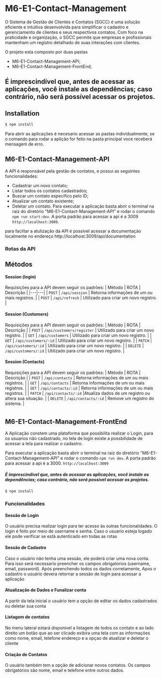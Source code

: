 # M6-E1-Contact-Management
O Sistema de Gestão de Clientes e Contatos (SGCC) é uma solução eficiente e intuitiva desenvolvida para simplificar o cadastro e gerenciamento de clientes e seus respectivos contatos. Com foco na praticidade e organização, o SGCC permite que empresas e profissionais mantenham um registro detalhado de suas interações com clientes.

O projeto esta composto por duas pastas 
- M6-E1-Contact-Management-API;
- M6-E1-Contact-Management-FrontEnd;

## É imprescindível que, antes de acessar as aplicações, você instale as dependências; caso contrário, não será possível acessar os projetos.

## Installation

```bash
$ npm install
```


Para abrir as aplicações é necesario acessar as pastas individualmente, se o comando para rodar a aplição for feito na pasta principal voce receberá mensagem de erro.


## M6-E1-Contact-Management-API

A API é responsável pela gestão de contatos, e possui as seguintes funcionalidades:
- Cadastrar um novo contato;
- Listar todos os contatos cadastrados;
- Buscar um contato específico pelo ID;
- Atualizar um contato existente;
- Deletar um contato.
Para executar a aplicação basta abrir o terminal na raiz do diretório "M6-E1-Contact-Management-API"
e rodar o comando `npm run start:dev`. A porta padrão para acessar a api é a 3009 `http://localhost:3009`.

para faciltar a atulização da API é possivel acessar a documentação localmente no endereço 
http://localhost:3009/api/documentation



### Rotas da API

## Métodos

#### Session (login)
Requisições para a API devem seguir os padrões:
| Método | ROTA | Descrição |
|---|---|
| `POST` | `/api/session` | Retorna informações de um ou mais registros. |
| `POST` | `/api/refresh` | Utilizado para criar um novo registro. |

#### Session (Customers)
Requisições para a API devem seguir os padrões:
| Método | ROTA | Descrição |
| `POST` | `/api/customers/register` | Utilizado para criar um novo registro. |
| `GET` | `/api/customers` | Utilizado para criar um novo registro. |
| `GET` | `/api/customers/:id` | Utilizado para criar um novo registro. |
| `PATCH` | `/api/customers/:id` | Utilizado para criar um novo registro. |
| `DELETE` | `/api/customers/:id` | Utilizado para criar um novo registro. |

#### Session (Contacts)
Requisições para a API devem seguir os padrões:
| Método | ROTA | Descrição |
| `POST` | `/api/contacts` | Retorna informações de um ou mais registros. |
| `GET` | `/api/contacts` | Retorna informações de um ou mais registros. |
| `GET` | `/api/contacts/:id` | Retorna informações de um ou mais registros. |
| `PATCH` |  `/api/contacts/:id` |Atualiza dados de um registro ou altera sua situação. |
| `DELETE` | `/api/contacts/:id` | Remove um registro do sistema. |





#

## M6-E1-Contact-Management-FrontEnd

A Aplicação constem uma plataforma que possibilita realizar o Login, para os usuarios não cadastrado, no tela de login existe a possbilidade de acessar a tela para realizar o cadastro.

Para executar a aplicação basta abrir o terminal na raiz do diretório "M6-E1-Contact-Management-API"
e rodar o comando `npm run dev`. A porta padrão para acessar a api é a 3000. `http://localhost:3009`





##### É imprescindível que, antes de acessar as aplicações, você instale as dependências; caso contrário, não será possível acessar os projetos.



```bash
$ npm install
```



### Funcionalidades

#### Sessão de Login
O usuário precisa realizar login para ter acesso às outras funcionalidades. O login é feito por meio
de username e senha. Caso o usuario esteja logado ele pode verificar se está autenticado em todas as rotas

#### Sessão de Cadastro
Caso o usuário não tenha uma sessão, ele poderá criar uma nova conta. Para isso será necessario
preencher os campos obrigatorios (username, email, password). Após preenchendo todos os dados corretamente, Apos o cadastro o usuário devera retornar a sessão de login para acessar a aplicação

#### Atualização de Dados e Funalizar conta
A partir da tela inicial o usuário tem a opção de editar os dados cadastrados ou deletar sua conta

#### Listagem de contatos
No menu lateral estará disponível a listagem de todos os contato e ao lado direito um botão que ao ser clicado exibira uma tela com as informações como nome, email, telefone endereço e a opçao de atualizar e deletar o cliente

#### Criação de Contatos
O usuário também tem a opção de adicionar novos contatos. Os campos obrigatórios são nome, email e
telefone entre outros dados. 




